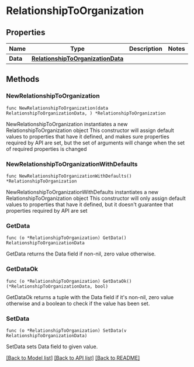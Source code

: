 # RelationshipToOrganization

## Properties

Name | Type | Description | Notes
------------ | ------------- | ------------- | -------------
**Data** | [**RelationshipToOrganizationData**](RelationshipToOrganizationData.md) |  | 

## Methods

### NewRelationshipToOrganization

`func NewRelationshipToOrganization(data RelationshipToOrganizationData, ) *RelationshipToOrganization`

NewRelationshipToOrganization instantiates a new RelationshipToOrganization object
This constructor will assign default values to properties that have it defined,
and makes sure properties required by API are set, but the set of arguments
will change when the set of required properties is changed

### NewRelationshipToOrganizationWithDefaults

`func NewRelationshipToOrganizationWithDefaults() *RelationshipToOrganization`

NewRelationshipToOrganizationWithDefaults instantiates a new RelationshipToOrganization object
This constructor will only assign default values to properties that have it defined,
but it doesn't guarantee that properties required by API are set

### GetData

`func (o *RelationshipToOrganization) GetData() RelationshipToOrganizationData`

GetData returns the Data field if non-nil, zero value otherwise.

### GetDataOk

`func (o *RelationshipToOrganization) GetDataOk() (*RelationshipToOrganizationData, bool)`

GetDataOk returns a tuple with the Data field if it's non-nil, zero value otherwise
and a boolean to check if the value has been set.

### SetData

`func (o *RelationshipToOrganization) SetData(v RelationshipToOrganizationData)`

SetData sets Data field to given value.



[[Back to Model list]](../README.md#documentation-for-models) [[Back to API list]](../README.md#documentation-for-api-endpoints) [[Back to README]](../README.md)


